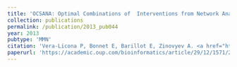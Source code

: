 ```yaml
---
title: 'OCSANA: Optimal Combinations of  Interventions from Network Analysis'
collection: publications
permalink: /publication/2013_pub044
year: 2013
pubtype: 'MMN'
citation: 'Vera-Licona P, Bonnet E, Barillot E, Zinovyev A. <a href="https://academic.oup.com/bioinformatics/article/29/12/1571/293094">OCSANA: Optimal Combinations of  Interventions from Network Analysis</a>. 2013. <i>Bioinformatics</i> 15:29: 1571-1573'
paperurl: 'https://academic.oup.com/bioinformatics/article/29/12/1571/293094'
---
```

